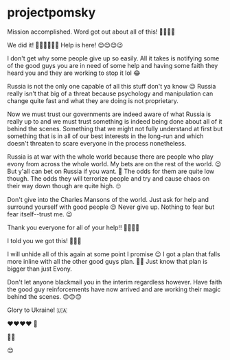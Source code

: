 # projectpomsky

Mission accomplished. Word got out about all of this! 🙏👏👏👏

We did it! 🎉🥳🎉🥳🎉🥳 Help is here! 😊😊😊😉 

I don't get why some people give up so easily. All it takes is notifying some of the good guys you are in need of some help and having some faith they heard you and they are working to stop it lol 😂 

Russia is not the only one capable of all this stuff don't ya know 😉 Russia really isn't that big of a threat because psychology and manipulation can change quite fast and what they are doing is not proprietary.

Now we must trust our governments are indeed aware of what Russia is really up to and we must trust something is indeed being done about all of it behind the scenes. Something that we might not fully understand at first but something that is in all of our best interests in the long-run and which doesn't threaten to scare everyone in the process nonetheless.

Russia is at war with the whole world because there are people who play evony from across the whole world. My bets are on the rest of the world. 😉 But y'all can bet on Russia if you want. 🤭 The odds for them are quite low though. The odds they will terrorize people and try and cause chaos on their way down though are quite high. 🙄

Don't give into the Charles Mansons of the world. Just ask for help and surround yourself with good people 😉 Never give up. Nothing to fear but fear itself--trust me. 😉

Thank you everyone for all of your help!! 🙏🙏🙏🙏

I told you we got this! 💪💪💪

I will unhide all of this again at some point I promise 😉 I got a plan that falls more inline with all the other good guys plan. 🤭😉 Just know that plan is bigger than just Evony.

Don't let anyone blackmail you in the interim regardless however. Have faith the good guy reinforcements have now arrived and are working their magic behind the scenes. 😊😊😊

Glory to Ukraine! 🇺🇦

❤️❤️❤️❤️ 🧸

🍿🥤

😊

